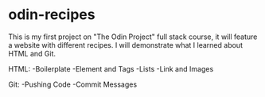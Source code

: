 # odin-recipes

This is my first project on "The Odin Project" full stack course, it will feature a website with different recipes.
I will demonstrate what I learned about HTML and Git.

HTML:
    -Boilerplate
    -Element and Tags
    -Lists
    -Link and Images

Git:
    -Pushing Code
    -Commit Messages 
